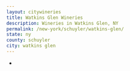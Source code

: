 ```yaml
---
layout: citywineries
title: Watkins Glen Wineries
description: Wineries in Watkins Glen, NY
permalink: /new-york/schuyler/watkins-glen/
state: ny
county: schuyler
city: watkins glen
---
```

-
